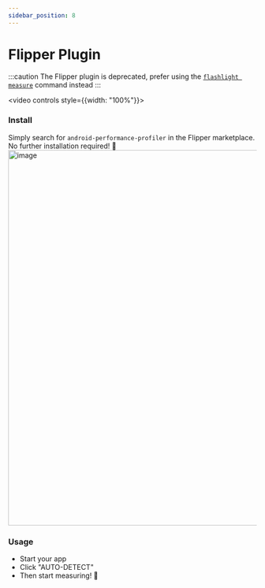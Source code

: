 ```yaml
---
sidebar_position: 8
---
```


# Flipper Plugin

:::caution
The Flipper plugin is deprecated, prefer using the [`flashlight measure`](./index.md) command instead
:::

<video controls style={{width: "100%"}}>

  <source src="https://user-images.githubusercontent.com/4534323/199497712-ab099530-959d-4592-b132-f0a7e00275de.mp4"/>
</video>

### Install

Simply search for `android-performance-profiler` in the Flipper marketplace. No further installation required! 🥳
<img width="762" alt="image" src="https://user-images.githubusercontent.com/4534323/199498135-153de5ef-c730-49c8-b4c5-c1e9f22b50ff.png" />

### Usage

- Start your app
- Click "AUTO-DETECT"
- Then start measuring! 🚀
